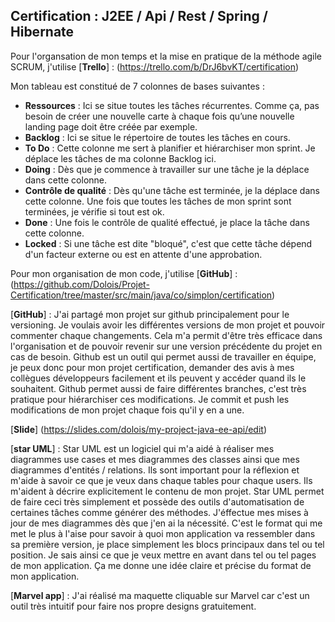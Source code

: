 ## Certification : J2EE / Api / Rest / Spring / Hibernate

Pour l'organsation de mon temps et la mise en pratique de la méthode agile SCRUM,
j'utilise [<b>Trello</b>] : (https://trello.com/b/DrJ6bvKT/certification)

Mon tableau est constitué de 7 colonnes de bases suivantes : 
  * <b>Ressources</b> : Ici se situe toutes les tâches récurrentes. Comme ça, pas besoin de créer une nouvelle carte à chaque fois qu’une nouvelle landing page doit être créée par exemple.  
  * <b>Backlog</b> : Ici se situe le répertoire de toutes les tâches en cours.
  * <b>To Do</b> : Cette colonne me sert à planifier et hiérarchiser mon sprint. Je déplace les tâches de ma colonne Backlog ici.
  * <b>Doing</b> : Dès que je commence à travailler sur une tâche je la déplace dans cette colonne.
  * <b>Contrôle de qualité</b> : Dès qu'une tâche est terminée, je la déplace dans cette colonne. Une fois que toutes les tâches de mon sprint sont terminées, je vérifie si tout est ok.
  * <b>Done</b> : Une fois le contrôle de qualité effectué, je place la tâche dans cette colonne.
  * <b>Locked</b> : Si une tâche est dite "bloqué", c'est que cette tâche dépend d'un facteur externe ou est en attente d'une approbation.

Pour mon organisation de mon code, j'utilise [<b>GitHub</b>] : (https://github.com/Dolois/Projet-Certification/tree/master/src/main/java/co/simplon/certification)

[<b>GitHub</b>] : J'ai partagé mon projet sur github principalement pour le versioning. Je voulais avoir les différentes versions de mon projet et pouvoir commenter chaque changements. Cela m'a permit d'être très efficace dans l'organisation et de pouvoir revenir sur une version précédente du projet en cas de besoin.
Github est un outil qui permet aussi de travailler en équipe, je peux donc pour mon projet certification, demander des avis à mes collègues développeurs facilement et ils peuvent y accéder quand ils le souhaitent.
Github permet aussi de faire différentes branches, c'est très pratique pour hiérarchiser ces modifications.
Je commit et push les modifications de mon projet chaque fois qu'il y en a une.

[<b>Slide</b>] (https://slides.com/dolois/my-project-java-ee-api/edit)

[<b>star UML</b>] : Star UML est un logiciel qui m'a aidé à réaliser mes diagrammes use cases et mes diagrammes des classes ainsi que mes diagrammes d'entités / relations.
Ils sont important pour la réflexion et m'aide à savoir ce que je veux dans chaque tables pour chaque users. Ils m'aident à décrire explicitement le contenu de mon projet.
Star UML permet de faire ceci très simplement et possède des outils d'automatisation de certaines tâches comme générer des méthodes.
J'éffectue mes mises à jour de mes diagrammes dès que j'en ai la nécessité.
C'est le format qui me met le plus à l'aise pour savoir à quoi mon application va ressembler dans sa première version, je place simplement les blocs principaux dans tel ou tel position. Je sais ainsi ce que je veux mettre en avant dans tel ou tel pages de mon application.
Ça me donne une idée claire et précise du format de mon application.

[<b>Marvel app</b>] : J'ai réalisé ma maquette cliquable sur Marvel car c'est un outil très intuitif pour faire nos propre designs gratuitement.
